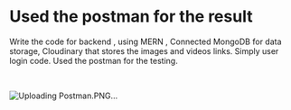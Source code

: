 # Used the postman for the result <br>

Write the code for backend , using  MERN , Connected MongoDB for data storage, Cloudinary that stores the images and videos links. Simply user login code. Used the postman for the testing.



<br>

 ![Uploading Postman.PNG…]()


